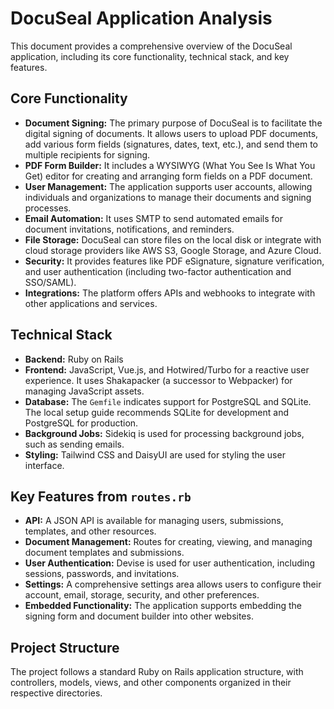 
# DocuSeal Application Analysis

This document provides a comprehensive overview of the DocuSeal application, including its core functionality, technical stack, and key features.

## Core Functionality

*   **Document Signing:** The primary purpose of DocuSeal is to facilitate the digital signing of documents. It allows users to upload PDF documents, add various form fields (signatures, dates, text, etc.), and send them to multiple recipients for signing.
*   **PDF Form Builder:** It includes a WYSIWYG (What You See Is What You Get) editor for creating and arranging form fields on a PDF document.
*   **User Management:** The application supports user accounts, allowing individuals and organizations to manage their documents and signing processes.
*   **Email Automation:** It uses SMTP to send automated emails for document invitations, notifications, and reminders.
*   **File Storage:** DocuSeal can store files on the local disk or integrate with cloud storage providers like AWS S3, Google Storage, and Azure Cloud.
*   **Security:** It provides features like PDF eSignature, signature verification, and user authentication (including two-factor authentication and SSO/SAML).
*   **Integrations:** The platform offers APIs and webhooks to integrate with other applications and services.

## Technical Stack

*   **Backend:** Ruby on Rails
*   **Frontend:** JavaScript, Vue.js, and Hotwired/Turbo for a reactive user experience. It uses Shakapacker (a successor to Webpacker) for managing JavaScript assets.
*   **Database:** The `Gemfile` indicates support for PostgreSQL and SQLite. The local setup guide recommends SQLite for development and PostgreSQL for production.
*   **Background Jobs:** Sidekiq is used for processing background jobs, such as sending emails.
*   **Styling:** Tailwind CSS and DaisyUI are used for styling the user interface.

## Key Features from `routes.rb`

*   **API:** A JSON API is available for managing users, submissions, templates, and other resources.
*   **Document Management:** Routes for creating, viewing, and managing document templates and submissions.
*   **User Authentication:** Devise is used for user authentication, including sessions, passwords, and invitations.
*   **Settings:** A comprehensive settings area allows users to configure their account, email, storage, security, and other preferences.
*   **Embedded Functionality:** The application supports embedding the signing form and document builder into other websites.

## Project Structure

The project follows a standard Ruby on Rails application structure, with controllers, models, views, and other components organized in their respective directories.
